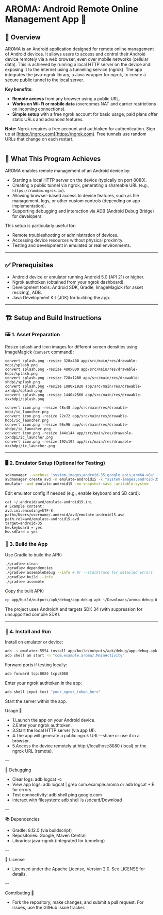# AROMA: Android Remote Online Management App 🚀

## 📱 Overview
AROMA is an Android application designed for remote online management of Android devices. It allows users to access and control their Android device remotely via a web browser, even over mobile networks (cellular data). This is achieved by running a local HTTP server on the device and exposing it to the internet using a tunneling service (ngrok). The app integrates the java-ngrok library, a Java wrapper for ngrok, to create a secure public tunnel to the local server.

**Key benefits:**

* **Remote access** from any browser using a public URL.
* **Works on Wi-Fi or mobile data** (overcomes NAT and carrier restrictions on incoming connections).
* **Simple setup** with a free ngrok account for basic usage; paid plans offer static URLs and advanced features.

**Note:** Ngrok requires a free account and authtoken for authentication. Sign up at [https://ngrok.com](https://ngrok.com). Free tunnels use random URLs that change on each restart.

---

## 🎯 What This Program Achieves
AROMA enables remote management of an Android device by:

* Starting a local HTTP server on the device (typically on port 8080).
* Creating a public tunnel via ngrok, generating a shareable URL (e.g., `https://random.ngrok.io`).
* Allowing browser-based access to device features, such as file management, logs, or other custom controls (depending on app implementation).
* Supporting debugging and interaction via ADB (Android Debug Bridge) for developers.

This setup is particularly useful for:

* Remote troubleshooting or administration of devices.
* Accessing device resources without physical proximity.
* Testing and development in emulated or real environments.

---

## ✅ Prerequisites
* Android device or emulator running Android 5.0 (API 21) or higher.
* Ngrok authtoken (obtained from your ngrok dashboard).
* Development tools: Android SDK, Gradle, ImageMagick (for asset resizing), ADB.
* Java Development Kit (JDK) for building the app.

---

## 🏗️ Setup and Build Instructions
### 🖼️ 1. Asset Preparation 
Resize splash and icon images for different screen densities using ImageMagick (`convert` command):
```text
convert splash.png -resize 320x480 app/src/main/res/drawable-mdpi/splash.png
convert splash.png -resize 480x800 app/src/main/res/drawable-hdpi/splash.png
convert splash.png -resize 720x1280 app/src/main/res/drawable-xhdpi/splash.png
convert splash.png -resize 1080x1920 app/src/main/res/drawable-xxhdpi/splash.png
convert splash.png -resize 1440x2560 app/src/main/res/drawable-xxxhdpi/splash.png

convert icon.png -resize 48x48 app/src/main/res/drawable-mdpi/ic_launcher.png
convert icon.png -resize 72x72 app/src/main/res/drawable-hdpi/ic_launcher.png
convert icon.png -resize 96x96 app/src/main/res/drawable-xhdpi/ic_launcher.png
convert icon.png -resize 144x144 app/src/main/res/drawable-xxhdpi/ic_launcher.png
convert icon.png -resize 192x192 app/src/main/res/drawable-xxxhdpi/ic_launcher.png
```

---

### 🖥️ 2. Emulator Setup (Optional for Testing)
```bash
sdkmanager --verbose "system-images;android-35;google_apis;arm64-v8a"
avdmanager create avd -n emulate-android15 -k "system-images;android-35;google_apis;arm64-v8a" -d pixel_8_pro
emulator -avd emulate-android15 -no-snapshot-save -writable-system
```

Edit emulator config if needed (e.g., enable keyboard and SD card):

```text
cat ~/.android/avd/emulate-android15.ini
# Example content:
avd.ini.encoding=UTF-8
path=/Users/username/.android/avd/emulate-android15.avd
path.rel=avd/emulate-android15.avd
target=android-35
hw.keyboard = yes
hw.sdCard = yes
```

### 🔨 3. Build the App

Use Gradle to build the APK:

```bash
./gradlew clean
./gradlew dependencies
./gradlew assembleDebug --info # Or --stacktrace for detailed errors
./gradlew build --info
./gradlew assemble
```

Copy the built APK:

```bash
cp app/build/outputs/apk/debug/app-debug.apk ~/Downloads/aroma-debug-0.1.apk
```

The project uses AndroidX and targets SDK 34 (with suppression for unsupported compile SDK).

---

### 📲 4. Install and Run

Install on emulator or device:

```bash
adb -s emulator-5554 install app/build/outputs/apk/debug/app-debug.apk
adb shell am start -n "com.example.aroma/.MainActivity"
```

Forward ports if testing locally:

```bash
adb forward tcp:8080 tcp:8080
```

Enter your ngrok authtoken in the app:

```bash
adb shell input text "your_ngrok_token_here"
```

Start the server within the app.


Usage 📖
* 1.Launch the app on your Android device.
* 2.Enter your ngrok authtoken.
* 3.Start the local HTTP server (via app UI).
* 4.The app will generate a public ngrok URL—share or use it in a browser.
* 5.Access the device remotely at http://localhost:8080 (local) or the ngrok URL (remote).

--

🐞 Debugging
* Clear logs: adb logcat -c
* View app logs: adb logcat | grep com.example.aroma or adb logcat *:E for errors.
* Test connectivity: adb shell ping google.com
* Interact with filesystem: adb shell ls /sdcard/Download

--

📚 Dependencies
* Gradle: 8.12.0 (via buildscript)
* Repositories: Google, Maven Central
* Libraries: java-ngrok (integrated for tunneling)

--

📄 License
* Licensed under the Apache License, Version 2.0. See LICENSE for details.

--

Contributing 🤝
* Fork the repository, make changes, and submit a pull request. For issues, use the GitHub issue tracker.

